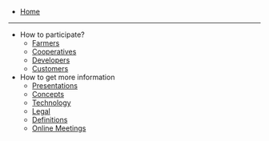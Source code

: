 * [Home](/)

--- 

* How to participate?
  * [Farmers](/tf_farming/README.md)
  * [Cooperatives](/cooperatives//README.md)
  * [Developers](/developers//README.md)
  * [Customers](/customers//README.md)
* How to get more information
  * [Presentations](/presentations//README.md)
  * [Concepts](/concepts//README.md)
  * [Technology](/tf_technology//README.md)
  * [Legal](/legal//README.md)
  * [Definitions](/definitions//README.md)
  * [Online Meetings](/online_meetings//README.md)
